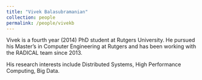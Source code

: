 ```yaml
---
title: "Vivek Balasubramanian"
collection: people
permalink: /people/vivekb
---
```



Vivek is a fourth year (2014) PhD student at Rutgers University. He pursued his Master’s in Computer Engineering at Rutgers and has been working with the RADICAL team since 2013.

His research interests include Distributed Systems, High Performance Computing, Big Data.